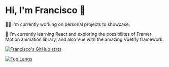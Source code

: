 
# Hi, I'm Francisco 👋

👩‍💻 I'm currently working on personal projects to showcase.

🧠 I'm currently learning React and exploring the possibilites of Framer Motion animation library, and also Vue with the amazing Vuetify framework.


[![Francisco's GitHub stats](https://github-readme-stats.vercel.app/api?username=aloifran&count_private=true&show_icons=true&theme=transparent)](https://github.com/aloifran/github-readme-stats)

[![Top Langs](https://github-readme-stats.vercel.app/api/top-langs/?username=aloifran&layout=compact&theme=transparent)](https://github.com/aloifran/github-readme-stats)

<!--
**aloifran/aloifran** is a ✨ _special_ ✨ repository because its `README.md` (this file) appears on your GitHub profile.

Here are some ideas to get you started:

- 🔭 I’m currently working on ...
- 🌱 I’m currently learning ...
- 👯 I’m looking to collaborate on ...
- 🤔 I’m looking for help with ...
- 💬 Ask me about ...
- 📫 How to reach me: ...
- 😄 Pronouns: ...
- ⚡ Fun fact: ...
-->
